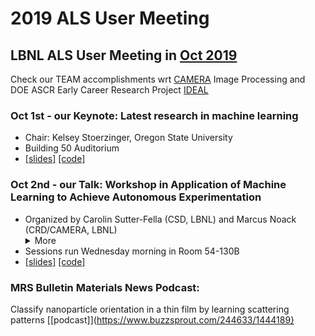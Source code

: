 # 2019 ALS User Meeting
## LBNL ALS User Meeting in [Oct 2019](https://als.lbl.gov/2019-user-meeting-workshops/)
Check our TEAM accomplishments wrt [CAMERA](camera.lbl.gov) Image Processing and DOE ASCR Early Career Research Project [IDEAL](bit.ly/idealdatascience)

### Oct 1st - our Keynote: Latest research in machine learning
- Chair: Kelsey Stoerzinger, Oregon State University
- Building 50 Auditorium
- [[slides]](https://drive.google.com/open?id=1WI7V8-xL1H_7WIclPtta5QvlmmCK-hjW) [[code]](Ushizima_ALS_keynote.ipynb)


### Oct 2nd - our Talk: Workshop in Application of Machine Learning to Achieve Autonomous Experimentation
- Organized by Carolin Sutter-Fella (CSD, LBNL) and Marcus Noack (CRD/CAMERA, LBNL)  <details><summary> More</summary>
  The rate of scientific data acquisition is increasing at an unprecedented pace, e.g., due to faster detectors and improved computations. At the same time, in situ and high-throughput experimentation has become increasingly powerful in revealing mechanisms and synthesis-structure and structure-property relationships on multiple time and lengths scales. In this regard, efficient data evaluation requires the application of automated decision-making algorithms in order to keep pace with the data acquisition. This workshop will bring together experimentalists working on material characterization, synthesis, or high-throughput experimentation and computational researchers providing machine learning/decision-making/data-mining tools for the direct application to experiments. </details>
- Sessions run Wednesday morning in Room 54-130B
- [[slides]](https://drive.google.com/open?id=1WI7V8-xL1H_7WIclPtta5QvlmmCK-hjW) [[code]](Ushizima_ALS_ML_wrksp.ipynb)

### MRS Bulletin Materials News Podcast: 
Classify nanoparticle orientation in a thin film by learning scattering
patterns [[podcast]](https://www.buzzsprout.com/244633/1444189}
